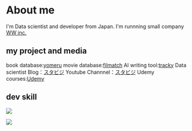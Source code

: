 # About me

I'm Data scientist and developer from Japan.
I'm runnning small company [WW inc.](https://wwcorp.co.jp/)

## my project and media
book database:[yomeru](https://yomeru.jp/)
movie database:[filmatch](https://filmatch.jp/)
AI writing tool:[tracky](https://ai-tracky.com/)
Data scientist Blog：[スタビジ](https://toukei-lab.com/)
Youtube Channnel：[スタビジ](https://www.youtube.com/@aiby8596)
Udemy courses:[Udemy](https://www.udemy.com/user/shang-ye-you-ma/)

## dev skill
![](https://github-readme-stats.vercel.app/api/top-langs?username=yumaueno&show_icons=true&locale=en&layout=compact)

<img src="https://skillicons.dev/icons?i=python,html,css,js,typescript,sql,django,firebase,gcp,nuxtjs,react,sklearn,selenium,tensorflow,wordpress" /> <br /><br />




<!--
**yumaueno/yumaueno** is a ✨ _special_ ✨ repository because its `README.md` (this file) appears on your GitHub profile.

Here are some ideas to get you started:

- 🔭 I’m currently working on ...
- 🌱 I’m currently learning ...
- 👯 I’m looking to collaborate on ...
- 🤔 I’m looking for help with ...
- 💬 Ask me about ...
- 📫 How to reach me: ...
- 😄 Pronouns: ...
- ⚡ Fun fact: ...
-->
